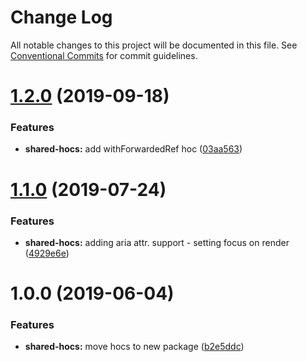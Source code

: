 # Change Log

All notable changes to this project will be documented in this file.
See [Conventional Commits](https://conventionalcommits.org) for commit guidelines.

# [1.2.0](https://github.com/telus/tds-core/compare/@tds/shared-hocs@1.1.0...@tds/shared-hocs@1.2.0) (2019-09-18)


### Features

* **shared-hocs:** add withForwardedRef hoc ([03aa563](https://github.com/telus/tds-core/commit/03aa563))





# [1.1.0](https://github.com/telus/tds-core/compare/@tds/shared-hocs@1.0.0...@tds/shared-hocs@1.1.0) (2019-07-24)


### Features

* **shared-hocs:** adding aria attr. support - setting focus on render ([4929e6e](https://github.com/telus/tds-core/commit/4929e6e))





# 1.0.0 (2019-06-04)

### Features

- **shared-hocs:** move hocs to new package ([b2e5ddc](https://github.com/telus/tds-core/commit/b2e5ddc))
